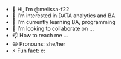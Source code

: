 - 👋 Hi, I’m @melissa-f22
- 👀 I’m interested in DATA analytics and BA
- 🌱 I’m currently learning BA, programming
- 💞️ I’m looking to collaborate on ...
- 📫 How to reach me ...
- 😄 Pronouns: she/her
- ⚡ Fun fact: c:

<!---
melissa-f22/melissa-f22 is a ✨ special ✨ repository because its `README.md` (this file) appears on your GitHub profile.
You can click the Preview link to take a look at your changes.
--->
